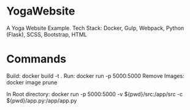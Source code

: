# YogaWebsite
A Yoga Website Example. Tech Stack: Docker, Gulp, Webpack, Python (Flask), SCSS, Bootstrap, HTML

# Commands
Build: docker build -t <name> .
Run: docker run -p 5000:5000 <name>
Remove Images: docker image prune

In Root directory: docker run -p 5000:5000 -v ${pwd}/src:/app/src -c ${pwd}/app.py:/app/app.py <name>
